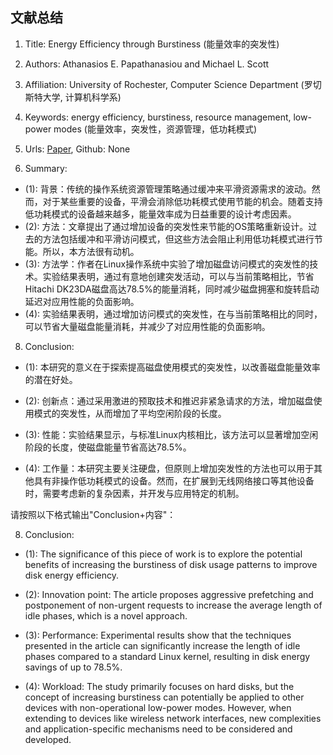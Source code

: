 ## 文献总结




1. Title: Energy Efficiency through Burstiness (能量效率的突发性)

2. Authors: Athanasios E. Papathanasiou and Michael L. Scott

3. Affiliation: University of Rochester, Computer Science Department (罗切斯特大学, 计算机科学系)

4. Keywords: energy efficiency, burstiness, resource management, low-power modes (能量效率，突发性，资源管理，低功耗模式)

5. Urls: [Paper](xxx), Github: None

6. Summary:
- (1): 背景：传统的操作系统资源管理策略通过缓冲来平滑资源需求的波动。然而，对于某些重要的设备，平滑会消除低功耗模式使用节能的机会。随着支持低功耗模式的设备越来越多，能量效率成为日益重要的设计考虑因素。
- (2): 方法：文章提出了通过增加设备的突发性来节能的OS策略重新设计。过去的方法包括缓冲和平滑访问模式，但这些方法会阻止利用低功耗模式进行节能。所以，本方法很有动机。
- (3): 方法学：作者在Linux操作系统中实验了增加磁盘访问模式的突发性的技术。实验结果表明，通过有意地创建突发活动，可以与当前策略相比，节省Hitachi DK23DA磁盘高达78.5%的能量消耗，同时减少磁盘拥塞和旋转启动延迟对应用性能的负面影响。
- (4): 实验结果表明，通过增加访问模式的突发性，在与当前策略相比的同时，可以节省大量磁盘能量消耗，并减少了对应用性能的负面影响。





8. Conclusion:

- (1): 本研究的意义在于探索提高磁盘使用模式的突发性，以改善磁盘能量效率的潜在好处。

- (2): 创新点：通过采用激进的预取技术和推迟非紧急请求的方法，增加磁盘使用模式的突发性，从而增加了平均空闲阶段的长度。

- (3): 性能：实验结果显示，与标准Linux内核相比，该方法可以显著增加空闲阶段的长度，使磁盘能量节省高达78.5%。

- (4): 工作量：本研究主要关注硬盘，但原则上增加突发性的方法也可以用于其他具有非操作低功耗模式的设备。然而，在扩展到无线网络接口等其他设备时，需要考虑新的复杂因素，并开发与应用特定的机制。

请按照以下格式输出"Conclusion+内容"：
                 
8. Conclusion: 

- (1): The significance of this piece of work is to explore the potential benefits of increasing the burstiness of disk usage patterns to improve disk energy efficiency.

- (2): Innovation point: The article proposes aggressive prefetching and postponement of non-urgent requests to increase the average length of idle phases, which is a novel approach.

- (3): Performance: Experimental results show that the techniques presented in the article can significantly increase the length of idle phases compared to a standard Linux kernel, resulting in disk energy savings of up to 78.5%.

- (4): Workload: The study primarily focuses on hard disks, but the concept of increasing burstiness can potentially be applied to other devices with non-operational low-power modes. However, when extending to devices like wireless network interfaces, new complexities and application-specific mechanisms need to be considered and developed.




